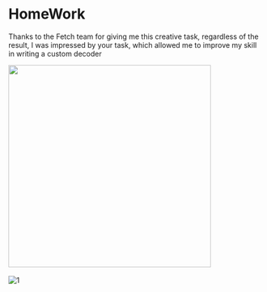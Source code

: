 
# HomeWork
Thanks to the Fetch team for giving me this creative task, regardless of the result, I was impressed by your task, which allowed me to improve my skill in writing a custom decoder

<img src="https://github.com/Unspected/InterviewFetchTask/assets/30178659/15f59494-55c6-4d4c-8e19-29194254dabc" height="400">
&nbsp;

  ![1](https://github.com/Unspected/InterviewFetchTask/assets/30178659/c7aefc7d-591b-4c79-9537-6b6a27e1cdc9)

</p>
